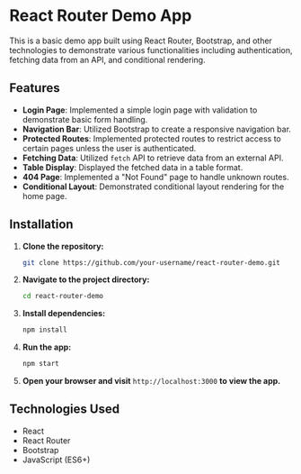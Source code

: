 # React Router Demo App

This is a basic demo app built using React Router, Bootstrap, and other technologies to demonstrate various functionalities including authentication, fetching data from an API, and conditional rendering.

## Features

- **Login Page**: Implemented a simple login page with validation to demonstrate basic form handling.
- **Navigation Bar**: Utilized Bootstrap to create a responsive navigation bar.
- **Protected Routes**: Implemented protected routes to restrict access to certain pages unless the user is authenticated.
- **Fetching Data**: Utilized `fetch` API to retrieve data from an external API.
- **Table Display**: Displayed the fetched data in a table format.
- **404 Page**: Implemented a "Not Found" page to handle unknown routes.
- **Conditional Layout**: Demonstrated conditional layout rendering for the home page.

## Installation

1. **Clone the repository:**

    ```bash
    git clone https://github.com/your-username/react-router-demo.git
    ```

2. **Navigate to the project directory:**

    ```bash
    cd react-router-demo
    ```

3. **Install dependencies:**

    ```bash
    npm install
    ```

4. **Run the app:**

    ```bash
    npm start
    ```

5. **Open your browser and visit** `http://localhost:3000` **to view the app.**

## Technologies Used

- React
- React Router
- Bootstrap
- JavaScript (ES6+)
